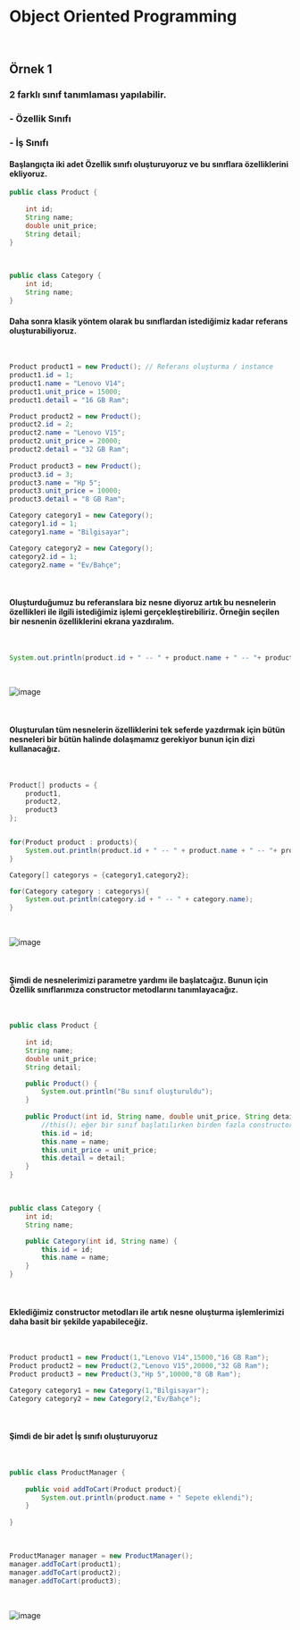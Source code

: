 # Object Oriented Programming

<br>

## Örnek 1
### 2 farklı sınıf tanımlaması yapılabilir. 
###    - Özellik Sınıfı
###    - İş Sınıfı 
#### Başlangıçta iki adet Özellik sınıfı oluşturuyoruz ve bu sınıflara özelliklerini ekliyoruz.

```java
public class Product {
    
    int id;
    String name;
    double unit_price;
    String detail;
}
```

<br>

```java
public class Category {
    int id;
    String name;
}
```

#### Daha sonra klasik yöntem olarak bu sınıflardan istediğimiz kadar referans oluşturabiliyoruz.

<br>

```java
Product product1 = new Product(); // Referans oluşturma / instance
product1.id = 1;
product1.name = "Lenovo V14";
product1.unit_price = 15000;
product1.detail = "16 GB Ram";

Product product2 = new Product();
product2.id = 2;
product2.name = "Lenovo V15";
product2.unit_price = 20000;
product2.detail = "32 GB Ram";
    
Product product3 = new Product();
product3.id = 3;
product3.name = "Hp 5";
product3.unit_price = 10000;
product3.detail = "8 GB Ram";

Category category1 = new Category();
category1.id = 1;
category1.name = "Bilgisayar";

Category category2 = new Category();
category2.id = 1;
category2.name = "Ev/Bahçe";

```

<br>

#### Oluşturduğumuz bu referanslara biz nesne diyoruz artık bu nesnelerin özellikleri ile ilgili istediğimiz işlemi gerçekleştirebiliriz. Örneğin seçilen bir nesnenin özelliklerini ekrana yazdıralım.

<br>

```java
System.out.println(product.id + " -- " + product.name + " -- "+ product.unit_price + " -- "+ product.detail);

```

<br>

![image](https://user-images.githubusercontent.com/52778108/117725810-5f0dba00-b1ee-11eb-8279-7db095e956d1.png)

<br>

#### Oluşturulan tüm nesnelerin özelliklerini tek seferde yazdırmak için bütün nesneleri bir bütün halinde dolaşmamız gerekiyor bunun için dizi kullanacağız.

<br>

```java
Product[] products = {
    product1,  
    product2,  
    product3  
};


for(Product product : products){
    System.out.println(product.id + " -- " + product.name + " -- "+ product.unit_price + " -- "+ product.detail);
}

Category[] categorys = {category1,category2};

for(Category category : categorys){
    System.out.println(category.id + " -- " + category.name);
}

```
<br>

![image](https://user-images.githubusercontent.com/52778108/117727245-73eb4d00-b1f0-11eb-9e85-f0210af471a6.png)

<br>

#### Şimdi de nesnelerimizi parametre yardımı ile başlatcağız. Bunun için Özellik sınıflarımıza constructor metodlarını tanımlayacağız.

<br>

```java
public class Product {
    
    int id;
    String name;
    double unit_price;
    String detail;

    public Product() {
        System.out.println("Bu sınıf oluşturuldu");
    }
    
    public Product(int id, String name, double unit_price, String detail) {
        //this(); eğer bir sınıf başlatılırken birden fazla constructor çağırılmasını istersek bu yöntemi kullanabiliriz.
        this.id = id;
        this.name = name;
        this.unit_price = unit_price;
        this.detail = detail;
    }
}
```
<br>

```java
public class Category {
    int id;
    String name;

    public Category(int id, String name) {
        this.id = id;
        this.name = name;
    }
}
```
<br>

#### Eklediğimiz constructor metodları ile artık nesne oluşturma işlemlerimizi daha basit bir şekilde yapabileceğiz.

<br>

```java
Product product1 = new Product(1,"Lenovo V14",15000,"16 GB Ram"); 
Product product2 = new Product(2,"Lenovo V15",20000,"32 GB Ram"); 
Product product3 = new Product(3,"Hp 5",10000,"8 GB Ram"); 

Category category1 = new Category(1,"Bilgisayar");
Category category2 = new Category(2,"Ev/Bahçe");
```
<br>

#### Şimdi de bir adet İş sınıfı oluşturuyoruz

<br>

```java
public class ProductManager {
    
    public void addToCart(Product product){
        System.out.println(product.name + " Sepete eklendi");
    }
    
}
```

<br>

```java
ProductManager manager = new ProductManager();
manager.addToCart(product1);
manager.addToCart(product2);
manager.addToCart(product3);
```
<br>

![image](https://user-images.githubusercontent.com/52778108/117737070-b8331900-b201-11eb-86e6-b2b8304da7fa.png)

